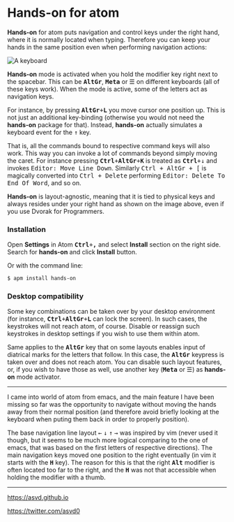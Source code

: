**Hands-on** for atom
=================

**Hands-on** for atom puts navigation and control keys under the right hand, where it is normally located when typing. Therefore you can keep your hands in the same position even when performing navigation actions:

![A keyboard](https://asvd.github.io/atom/hands-on.svg)

**Hands-on** mode is activated when you hold the modifier key right next to the spacebar. This can be <kbd>**AltGr**</kbd>, <kbd>**Meta**</kbd> or <kbd>☰</kbd> on different keyboards (all of these keys work). When the mode is active, some of the letters act as navigation keys.

For instance, by pressing <kbd>**AltGr**+**L**</kbd> you move cursor one position up. This is not just an additional key-binding (otherwise you would not need the **hands-on** package for that). Instead, **hands-on** actually simulates a keyboard event for the <kbd>↑</kbd> key.

That is, all the commands bound to respective command keys will also work. This way you can invoke a lot of commands beyond simply moving the caret. For instance pressing <kbd>**Ctrl**+**AltGr**+**K**</kbd> is treated as <kbd>**Ctrl**+↓</kbd> and invokes <kbd>Editor: Move Line Down</kbd>. Similarly <kbd>Ctrl + AltGr + [</kbd> is magically converted into <kbd>Ctrl + Delete</kbd> performing <kbd>Editor: Delete To End Of Word</kbd>, and so on.

**Hands-on** is layout-agnostic, meaning that it is tied to physical keys and always resides under your right hand as shown on the image above, even if you use Dvorak for Programmers.


### Installation

Open **Settings** in Atom <kbd>**Ctrl**+**,**</kbd> and select **Install** section on the right side. Search for **hands-on** and click **Install** button.

Or with the command line:

```sh
$ apm install hands-on
```


### Desktop compatibility

Some key combinations can be taken over by your desktop environment (for instance, <kbd>**Ctrl**+**AltGr**+**L**</kbd> can lock the screen). In such cases, the keystrokes will not reach atom, of course. Disable or reassign such keystrokes in desktop settings if you wish to use them within atom.

Same applies to the <kbd>**AltGr**</kbd> key that on some layouts enables input of diatrical marks for the letters that follow. In this case, the <kbd>**AltGr**</kbd> keypress is taken over and does not reach atom. You can disable such layout features, or, if you wish to have those as well, use another key (<kbd>**Meta**</kbd> or <kbd>☰</kbd>) as **hands-on** mode activator.

---

I came into world of atom from emacs, and the main feature I have been missing so far was the opportunity to navigate without moving the hands away from their normal position (and therefore avoid briefly looking at the keyboard when puting them back in order to properly position).

The base navigation line layout <kbd>←</kbd> <kbd>↓</kbd> <kbd>↑</kbd> <kbd>→</kbd> was inspired by vim (never used it though, but it seems to be much more logical comparing to the one of emacs, that was based on the first letters of respective directions). The main navigation keys moved one position to the right eventually (in vim it starts with the <kbd>**H**</kbd> key). The reason for this is that the right <kbd>**Alt**</kbd> modifier is often located too far to the right, and the <kbd>**H**</kbd> was not that accessible when holding the modifier with a thumb.

---

https://asvd.github.io

https://twitter.com/asvd0

